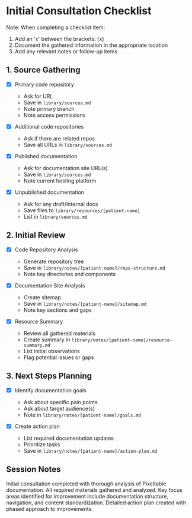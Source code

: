 # Initial Consultation Checklist

Note: When completing a checklist item:
1. Add an 'x' between the brackets: [x]
2. Document the gathered information in the appropriate location
3. Add any relevant notes or follow-up items

## 1. Source Gathering
- [x] Primary code repository
  - Ask for URL
  - Save in `library/sources.md`
  - Note primary branch
  - Note access permissions
  
- [x] Additional code repositories
  - Ask if there are related repos
  - Save all URLs in `library/sources.md`
  
- [x] Published documentation
  - Ask for documentation site URL(s)
  - Save in `library/sources.md`
  - Note current hosting platform
  
- [x] Unpublished documentation
  - Ask for any draft/internal docs
  - Save files to `library/resources/[patient-name]`
  - List in `library/sources.md`

## 2. Initial Review
- [x] Code Repository Analysis
  - Generate repository tree
  - Save in `library/notes/[patient-name]/repo-structure.md`
  - Note key directories and components
  
- [x] Documentation Site Analysis
  - Create sitemap
  - Save in `library/notes/[patient-name]/sitemap.md`
  - Note key sections and gaps
  
- [x] Resource Summary
  - Review all gathered materials
  - Create summary in `library/notes/[patient-name]/resource-summary.md`
  - List initial observations
  - Flag potential issues or gaps

## 3. Next Steps Planning
- [x] Identify documentation goals
  - Ask about specific pain points
  - Ask about target audience(s)
  - Note in `library/notes/[patient-name]/goals.md`
  
- [x] Create action plan
  - List required documentation updates
  - Prioritize tasks
  - Save in `library/notes/[patient-name]/action-plan.md`

## Session Notes
Initial consultation completed with thorough analysis of Pixeltable documentation. All required materials gathered and analyzed. Key focus areas identified for improvement include documentation structure, navigation, and content standardization. Detailed action plan created with phased approach to improvements.